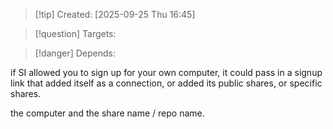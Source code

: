 
>[!tip] Created: [2025-09-25 Thu 16:45]

>[!question] Targets: 

>[!danger] Depends: 

if SI allowed you to sign up for your own computer, it could pass in a signup link that added itself as a connection, or added its public shares, or specific shares.

the computer and the share name / repo name.

